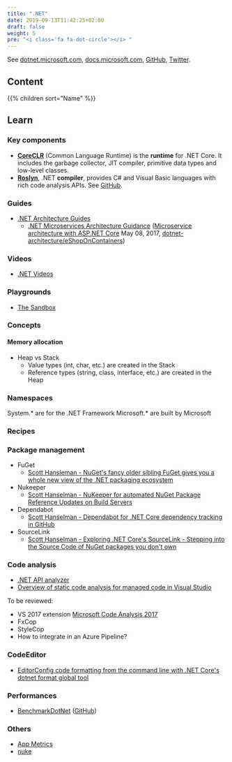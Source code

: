 ```yaml
---
title: ".NET"
date: 2019-09-13T11:42:25+02:00
draft: false
weight: 5
pre: "<i class='fa fa-dot-circle'></i> "
---
```


See [dotnet.microsoft.com](https://dotnet.microsoft.com/), [docs.microsoft.com](https://docs.microsoft.com/en-us/dotnet/), [GitHub](https://github.com/Microsoft), [Twitter](https://twitter.com/dotnet).

## Content

{{% children sort="Name" %}}

## Learn

### Key components

- [**CoreCLR**](https://github.com/dotnet/coreclr) (Common Language Runtime) is the **runtime** for .NET Core. It includes the garbage collector, JIT compiler, primitive data types and low-level classes.
- [**Roslyn**](https://docs.microsoft.com/en-us/dotnet/csharp/roslyn-sdk/), .NET **compiler**, provides C# and Visual Basic languages with rich code analysis APIs. See [GitHub](https://github.com/dotnet/roslyn).

### Guides

- [.NET Architecture Guides](https://dotnet.microsoft.com/learn/dotnet/architecture-guides)
  - [.NET Microservices Architecture Guidance](https://dotnet.microsoft.com/learn/aspnet/microservices-architecture) ([Microservice architecture with ASP.NET Core](https://channel9.msdn.com/Events/Build/2017/T6051) May 08, 2017, [dotnet-architecture/eShopOnContainers](https://github.com/dotnet-architecture/eShopOnContainers))

### Videos

- [.NET Videos](https://dotnet.microsoft.com/learn/videos)

### Playgrounds

- [The Sandbox](https://docs.microsoft.com/en-us/sandbox/)

### Concepts

#### Memory allocation

- Heap vs Stack
  - Value types (int, char, etc.) are created in the Stack
  - Reference types (string, class, interface, etc.) are created in the Heap

### Namespaces

System.* are for the .NET Framework
Microsoft.* are built by Microsoft

### Recipes

### Package management

- FuGet
  - [Scott Hansleman - NuGet's fancy older sibling FuGet gives you a whole new view of the .NET packaging ecosystem](https://www.hanselman.com/blog/NuGetsFancyOlderSiblingFuGetGivesYouAWholeNewViewOfTheNETPackagingEcosystem.aspx)
- Nukeeper
  - [Scott Hanselman - NuKeeper for automated NuGet Package Reference Updates on Build Servers](https://www.hanselman.com/blog/NuKeeperForAutomatedNuGetPackageReferenceUpdatesOnBuildServers.aspx)
- Dependabot
  - [Scott Hanselman - Dependabot for .NET Core dependency tracking in GitHub](https://www.hanselman.com/blog/DependabotForNETCoreDependencyTrackingInGitHub.aspx)
- SourceLink
  - [Scott Hanselman - Exploring .NET Core's SourceLink - Stepping into the Source Code of NuGet packages you don't own](https://www.hanselman.com/blog/ExploringNETCoresSourceLinkSteppingIntoTheSourceCodeOfNuGetPackagesYouDontOwn.aspx)

### Code analysis

- [.NET API analyzer](https://docs.microsoft.com/en-us/dotnet/standard/analyzers/api-analyzer)
- [Overview of static code analysis for managed code in Visual Studio](https://docs.microsoft.com/en-us/visualstudio/code-quality/code-analysis-for-managed-code-overview?view=vs-2017)

To be reviewed:

- VS 2017 extension [Microsoft Code Analysis 2017](https://marketplace.visualstudio.com/items?itemName=VisualStudioPlatformTeam.MicrosoftCodeAnalysis2017)
- FxCop
- StyleCop
- How to integrate in an Azure Pipeline?

### CodeEditor

- [EditorConfig code formatting from the command line with .NET Core's dotnet format global tool](https://www.hanselman.com/blog/EditorConfigCodeFormattingFromTheCommandLineWithNETCoresDotnetFormatGlobalTool.aspx)

### Performances

- [BenchmarkDotNet](https://benchmarkdotnet.org) ([GitHub](https://github.com/dotnet/BenchmarkDotNet))

### Others

- [App Metrics](https://www.app-metrics.io/)
- [nuke](http://www.nuke.build/index.html)
